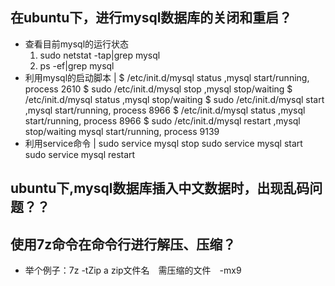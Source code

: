## 在ubuntu下，进行mysql数据库的关闭和重启？
- 查看目前mysql的运行状态
    1. sudo netstat -tap|grep mysql
    2. ps -ef|grep mysql
- 利用mysql的启动脚本
| $ /etc/init.d/mysql status ,mysql start/running, process 2610
$ sudo /etc/init.d/mysql stop ,mysql stop/waiting
$ /etc/init.d/mysql status ,mysql stop/waiting
$ sudo /etc/init.d/mysql start ,mysql start/running, process 8966
$ /etc/init.d/mysql status ,mysql start/running, process 8966
$ sudo /etc/init.d/mysql restart ,mysql stop/waiting mysql start/running, process 9139
- 利用service命令
| sudo service mysql stop
sudo service mysql start
sudo service mysql restart
## ubuntu下,mysql数据库插入中文数据时，出现乱码问题？？ 
## 使用7z命令在命令行进行解压、压缩？
- 举个例子：7z -tZip a zip文件名　需压缩的文件　-mx9

